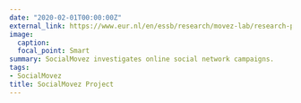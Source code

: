 ```yaml
---
date: "2020-02-01T00:00:00Z"
external_link: https://www.eur.nl/en/essb/research/movez-lab/research-projects/socialmovez
image:
  caption: 
  focal_point: Smart
summary: SocialMovez investigates online social network campaigns.
tags:
- SocialMovez
title: SocialMovez Project
---
```

